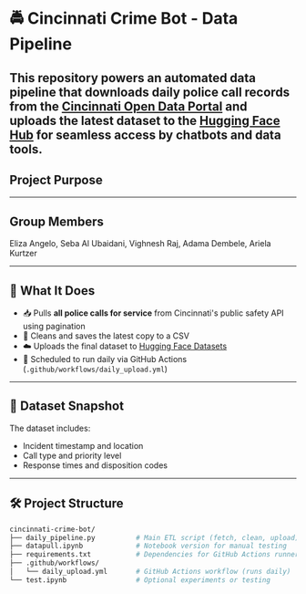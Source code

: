 # 🚔 Cincinnati Crime Bot - Data Pipeline

This repository powers an automated data pipeline that downloads daily police call records from the [Cincinnati Open Data Portal](https://insights.cincinnati-oh.gov/) and uploads the latest dataset to the [Hugging Face Hub](https://huggingface.co/datasets/mlsystemsg1/cincinnati-crime-data) for seamless access by chatbots and data tools.
--- 
## Project Purpose



---
## Group Members
Eliza Angelo, Seba Al Ubaidani, Vighnesh Raj, Adama Dembele, Ariela Kurtzer

---

## 🔄 What It Does

- 📥 Pulls **all police calls for service** from Cincinnati's public safety API using pagination
- 🧹 Cleans and saves the latest copy to a CSV
- ☁️ Uploads the final dataset to [Hugging Face Datasets](https://huggingface.co/datasets/mlsystemsg1/cincinnati-crime-data)
- 🔁 Scheduled to run daily via GitHub Actions (`.github/workflows/daily_upload.yml`)

---

## 📁 Dataset Snapshot

The dataset includes:
- Incident timestamp and location
- Call type and priority level
- Response times and disposition codes

---

## 🛠 Project Structure

```bash
cincinnati-crime-bot/
├── daily_pipeline.py          # Main ETL script (fetch, clean, upload)
├── datapull.ipynb             # Notebook version for manual testing
├── requirements.txt           # Dependencies for GitHub Actions runner
├── .github/workflows/
│   └── daily_upload.yml       # GitHub Actions workflow (runs daily)
└── test.ipynb                 # Optional experiments or testing

